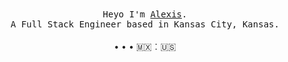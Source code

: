 <p align="center">
  <br>
  <br>
  <samp>Heyo I'm <a target="_blank" href="https://alexis.kr">Alexis</a>.<br> A Full Stack Engineer based in Kansas City, Kansas.</samp>
  <br>
  <br>
  • • •
  🇲🇽︰🇺🇸
</p>
